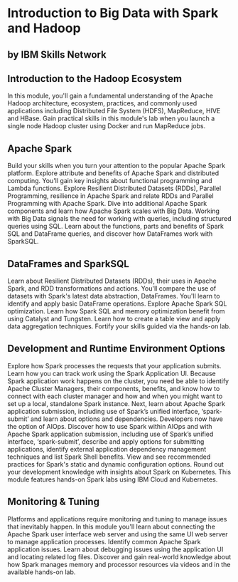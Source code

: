 # Introduction to Big Data with Spark and Hadoop 
## by IBM Skills Network


## Introduction to the Hadoop Ecosystem

In this module, you'll gain a fundamental understanding of the Apache Hadoop architecture, ecosystem, practices, and commonly used applications including Distributed File System (HDFS), MapReduce, HIVE and HBase. Gain practical skills in this module's lab when you launch a single node Hadoop cluster using Docker and run MapReduce jobs.


## Apache Spark

Build your skills when you turn your attention to the popular Apache Spark platform. Explore attribute and benefits of Apache Spark and distributed computing. You'll gain key insights about functional programming and Lambda functions. Explore Resilient Distributed Datasets (RDDs), Parallel Programming, resilience in Apache Spark and relate RDDs and Parallel Programming with Apache Spark. Dive into additional Apache Spark components and learn how Apache Spark scales with Big Data. Working with Big Data signals the need for working with queries, including structured queries using SQL. Learn about the functions, parts and benefits of Spark SQL and DataFrame queries, and discover how DataFrames work with SparkSQL.


## DataFrames and SparkSQL

Learn about Resilient Distributed Datasets (RDDs), their uses in Apache Spark, and RDD transformations and actions. You'll compare the use of datasets with Spark's latest data abstraction, DataFrames. You'll learn to identify and apply basic DataFrame operations. Explore Apache Spark SQL optimization. Learn how Spark SQL and memory optimization benefit from using Catalyst and Tungsten. Learn how to create a table view and apply data aggregation techniques. Fortify your skills guided via the hands-on lab.

## Development and Runtime Environment Options

Explore how Spark processes the requests that your application submits. Learn how you can track work using the Spark Application UI. Because Spark application work happens on the cluster, you need be able to identify Apache Cluster Managers, their components, benefits, and know how to connect with each cluster manager and how and when you might want to set up a local, standalone Spark instance. Next, learn about Apache Spark application submission, including use of Spark’s unified interface, ‘spark-submit’ and learn about options and dependencies. Developers now have the option of AIOps. Discover how to use Spark within AIOps and with Apache Spark application submission, including use of Spark’s unified interface, ‘spark-submit’, describe and apply options for submitting applications, identify external application dependency management techniques and list Spark Shell benefits. View and see recommended practices for Spark's static and dynamic configuration options. Round out your development knowledge with insights about Spark on Kubernetes. This module features hands-on Spark labs using IBM Cloud and Kubernetes.


## Monitoring & Tuning

Platforms and applications require monitoring and tuning to manage issues that inevitably happen. In this module you'll learn about connecting the Apache Spark user interface web server and using the same UI web server to manage application processes. Identify common Apache Spark application issues. Learn about debugging issues using the application UI and locating related log files. Discover and gain real-world knowledge about how Spark manages memory and processor resources via videos and in the available hands-on lab.
